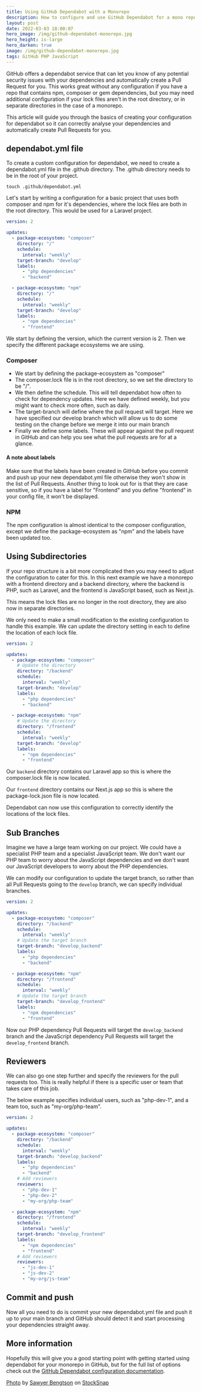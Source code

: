 ```yaml
---
title: Using GitHub Dependabot with a Monorepo
description: How to configure and use GitHub Dependabot for a mono repo
layout: post
date: 2022-03-03 18:00:07
hero_image: /img/github-dependabot-monorepo.jpg
hero_height: is-large
hero_darken: true
image: /img/github-dependabot-monorepo.jpg
tags: GitHub PHP JavaScript
---
```


GitHub offers a dependabot service that can let you know of any potential security issues with your dependencies and automatically create a Pull Request for you. This works great without any configuration if you have a repo that contains npm, composer or gem dependencies, but you may need additional configuration if your lock files aren't in the root directory, or in separate directories in the case of a monorepo. 

This article will guide you through the basics of creating your configuration for dependabot so it can correctly analyse your dependencies and automatically create Pull Requests for you.

## dependabot.yml file

To create a custom configuration for dependabot, we need to create a dependabot.yml file in the .github directory. The .github directory needs to be in the root of your project. 

`touch .github/dependabot.yml`

Let's start by writing a configuration for a basic project that uses both composer and npm for it's dependencies, where the lock files are both in the root directory. This would be used for a Laravel project. 

```yaml
version: 2

updates:
  - package-ecosystem: "composer"
    directory: "/"
    schedule:
      interval: "weekly"
    target-branch: "develop"
    labels:
      - "php dependencies"
      - "backend"

  - package-ecosystem: "npm"
    directory: "/"
    schedule:
      interval: "weekly"
    target-branch: "develop"
    labels:
      - "npm dependencies"
      - "frontend"
```

We start by defining the version, which the current version is 2. Then we specify the different package ecosystems we are using. 

### Composer 

* We start by defining the package-ecosystem as "composer"
* The composer.lock file is in the root directory, so we set the directory to be "/". 
* We then define the schedule. This will tell dependabot how often to check for dependency updates. Here we have defined weekly, but you might want to check more often, such as daily. 
* The target-branch will define where the pull request will target. Here we have specified our develop branch which will allow us to do some testing on the change before we merge it into our main branch
* Finally we define some labels. These will appear against the pull request in GitHub and can help you see what the pull requests are for at a glance. 

#### A note about labels 

Make sure that the labels have been created in GitHub before you commit and push up your new dependabot.yml file otherwise they won't show in the list of Pull Requests. Another thing to look out for is that they are case sensitive, so if you have a label for "Frontend" and you define "frontend" in your config file, it won't be displayed.

### NPM

The npm configuration is almost identical to the composer configuration, except we define the package-ecosystem as "npm" and the labels have been updated too. 

## Using Subdirectories

If your repo structure is a bit more complicated then you may need to adjust the configuration to cater for this. In this next example we have a monorepo with a frontend directory and a backend directory, where the backend is PHP, such as Laravel, and the frontend is JavaScript based, such as Next.js.

 This means the lock files are no longer in the root directory, they are also now in separate directories. 

We only need to make a small modification to the existing configuration to handle this example. We can update the directory setting in each to define the location of each lock file. 

```yaml
version: 2

updates:
  - package-ecosystem: "composer"
    # Update the directory
    directory: "/backend"
    schedule:
      interval: "weekly"
    target-branch: "develop"
    labels:
      - "php dependencies"
      - "backend"

  - package-ecosystem: "npm"
    # Update the directory
    directory: "/frontend"
    schedule:
      interval: "weekly"
    target-branch: "develop"
    labels:
      - "npm dependencies"
      - "frontend"
```

Our `backend` directory contains our Laravel app so this is where the composer.lock file is now located. 

Our `frontend` directory contains our Next.js app so this is where the package-lock.json file is now located.

Dependabot can now use this configuration to correctly identify the locations of the lock files.

## Sub Branches

Imagine we have a large team working on our project. We could have a specialist PHP team and a specialist JavaScript team. We don't want our PHP team to worry about the JavaScript dependencies and we don't want our JavaScript developers to worry about the PHP dependencies. 

We can modify our configuration to update the target branch, so rather than all Pull Requests going to the `develop` branch, we can specify individual branches. 

```yaml
version: 2

updates:
  - package-ecosystem: "composer"
    directory: "/backend"
    schedule:
      interval: "weekly"
    # Update the target branch
    target-branch: "develop_backend"
    labels:
      - "php dependencies"
      - "backend"

  - package-ecosystem: "npm"
    directory: "/frontend"
    schedule:
      interval: "weekly"
    # Update the target branch
    target-branch: "develop_frontend"
    labels:
      - "npm dependencies"
      - "frontend"
```

Now our PHP dependency Pull Requests will target the `develop_backend` branch and the JavaScript dependency Pull Requests will target the `develop_frontend` branch.

## Reviewers 

We can also go one step further and specify the reviewers for the pull requests too. This is really helpful if there is a specific user or team that takes care of this job.

The below example specifies individual users, such as "php-dev-1", and a team too, such as "my-org/php-team".

```yaml
version: 2

updates:
  - package-ecosystem: "composer"
    directory: "/backend"
    schedule:
      interval: "weekly"
    target-branch: "develop_backend"
    labels:
      - "php dependencies"
      - "backend"
    # Add reviewers
    reviewers:
      - "php-dev-1"
      - "php-dev-2"
      - "my-org/php-team"

  - package-ecosystem: "npm"
    directory: "/frontend"
    schedule:
      interval: "weekly"
    target-branch: "develop_frontend"
    labels:
      - "npm dependencies"
      - "frontend"
    # Add reviewers
    reviewers:
      - "js-dev-1"
      - "js-dev-2"
      - "my-org/js-team"
```

## Commit and push

Now all you need to do is commit your new dependabot.yml file and push it up to your main branch and GitHub should detect it and start processing your dependencies straight away. 

## More information

Hopefully this will give you a good starting point with getting started using dependabot for your monorepo in GitHub, but for the full list of options check out the [GitHub Dependabot configuration documentation](https://docs.github.com/en/code-security/supply-chain-security/keeping-your-dependencies-updated-automatically/configuration-options-for-dependency-updates).

<a href="https://stocksnap.io/photo/architecture-building-0GZ83DHBCE">Photo</a> by <a href="https://stocksnap.io/author/51823">Sawyer Bengtson</a> on <a href="https://stocksnap.io">StockSnap</a>